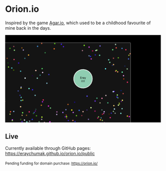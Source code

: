 # Orion.io

Inspired by the game [Agar.io](https://agar.io/), which used to be a childhood favourite of mine back in the days.

![Desktop screenshot](./screenshots/latest.png)


## Live
Currently available through GitHub pages: https://eraychumak.github.io/orion.io/public

<small>Pending funding for domain purchase: https://orion.io/</small>
